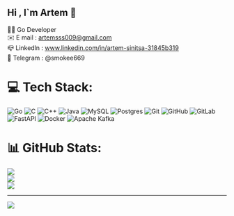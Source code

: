 ## Hi , I`m Artem 👋

👨‍💻 Go Developer <br/>
✉️ E mail : artemsss009@gmail.com <br/>
📪 Linkedln : www.linkedin.com/in/artem-sinitsa-31845b319 <br/>
💬 Telegram : @smokee669 <br/>



# 💻 Tech Stack:
![Go](https://img.shields.io/badge/go-%2300ADD8.svg?style=for-the-badge&logo=go&logoColor=white) ![C](https://img.shields.io/badge/c-%2300599C.svg?style=for-the-badge&logo=c&logoColor=white) ![C++](https://img.shields.io/badge/c++-%2300599C.svg?style=for-the-badge&logo=c%2B%2B&logoColor=white) ![Java](https://img.shields.io/badge/java-%23ED8B00.svg?style=for-the-badge&logo=openjdk&logoColor=white) ![MySQL](https://img.shields.io/badge/mysql-4479A1.svg?style=for-the-badge&logo=mysql&logoColor=white) ![Postgres](https://img.shields.io/badge/postgres-%23316192.svg?style=for-the-badge&logo=postgresql&logoColor=white) ![Git](https://img.shields.io/badge/git-%23F05033.svg?style=for-the-badge&logo=git&logoColor=white) ![GitHub](https://img.shields.io/badge/github-%23121011.svg?style=for-the-badge&logo=github&logoColor=white) ![GitLab](https://img.shields.io/badge/gitlab-%23181717.svg?style=for-the-badge&logo=gitlab&logoColor=white) ![FastAPI](https://img.shields.io/badge/FastAPI-005571?style=for-the-badge&logo=fastapi) ![Docker](https://img.shields.io/badge/docker-%230db7ed.svg?style=for-the-badge&logo=docker&logoColor=white) ![Apache Kafka](https://img.shields.io/badge/Apache%20Kafka-000?style=for-the-badge&logo=apachekafka)
# 📊 GitHub Stats:
![](https://github-readme-stats.vercel.app/api?username=smokeas&theme=dark&hide_border=true&include_all_commits=false&count_private=false)<br/>
![](https://nirzak-streak-stats.vercel.app/?user=smokeas&theme=dark&hide_border=true)<br/>
![](https://github-readme-stats.vercel.app/api/top-langs/?username=smokeas&theme=dark&hide_border=true&include_all_commits=false&count_private=false&layout=compact)

---
[![](https://visitcount.itsvg.in/api?id=smokeas&icon=0&color=0)](https://visitcount.itsvg.in)

<!-- Proudly created with GPRM ( https://gprm.itsvg.in ) -->
